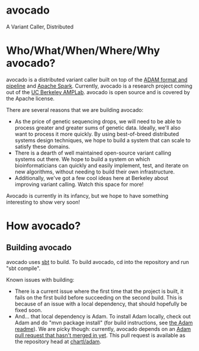avocado
=======

A Variant Caller, Distributed

# Who/What/When/Where/Why avocado?

avocado is a distributed variant caller built on top of the [ADAM format and pipeline](http://www.github.com/massie/adam) and [Apache Spark](http://spark.incubator.apache.org/). Currently, avocado is a research project coming out of the [UC Berkeley AMPLab](https://amplab.cs.berkeley.edu/). avocado is open source and is covered by the Apache license.

There are several reasons that we are building avocado:

* As the price of genetic sequencing drops, we will need to be able to process greater and greater sums of genetic data. Ideally, we'll also want to process it more quickly. By using best-of-breed distributed systems design techniques, we hope to build a system that can scale to satisfy these domains.
* There is a dearth of well maintained open-source variant calling systems out there. We hope to build a system on which bioinformaticians can quickly and easily implement, test, and iterate on new algorithms, without needing to build their own infrastructure.
* Additionally, we've got a few cool ideas here at Berkeley about improving variant calling. Watch this space for more!

Avocado is currently in its infancy, but we hope to have something interesting to show very soon!

# How avocado?

## Building avocado

avocado uses [sbt](http://www.scala-sbt.org/) to build. To build avocado, cd into the repository and run "sbt compile".

Known issues with building:
* There is a current issue where the first time that the project is built, it fails on the first build before succeeding on the second build. This is because of an issue with a local dependency, that should hopefully be fixed soon.
* And... that local dependency is Adam. To install Adam locally, check out Adam and do "mvn package install" (for build instructions, see [the Adam readme](https://github.com/massie/adam)). We are picky though: currently, avocado depends on an [Adam pull request that hasn't merged in yet](https://github.com/massie/adam/pull/12). This pull request is available as the repository head at [chartl/adam](https://github.com/chartl/adam).
